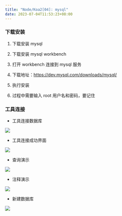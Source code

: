 ```yaml
---
title: "Node/Koa2[04]: mysql"
date: 2023-07-04T11:53:23+08:00
---
```


### 下载安装

1. 下载安装 mysql

2. 下载安装 mysql workbench

3. 打开 workbench 连接到 mysql 服务

4. 下载地址：https://dev.mysql.com/downloads/mysql/

5. 执行安装

6. 过程中需要输入 root 用户名和密码，要记住

### 工具连接

- 工具连接数据库

<img src="/imgs/30/01.png">

- 工具连接成功界面

<img src="/imgs/30/02.png">

- 查询演示

<img src="/imgs/30/03.png">

- 注释演示

<img src="/imgs/30/04.png">

- 新建数据库

<img src="/imgs/30/05.png">
